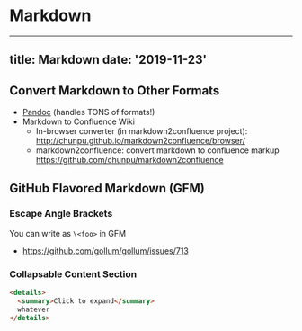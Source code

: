 # Markdown
---
title: Markdown
date: '2019-11-23'
---

## Convert Markdown to Other Formats

- [Pandoc](https://pandoc.org/) (handles TONS of formats!)
- Markdown to Confluence Wiki
  - In-browser converter (in markdown2confluence project): http://chunpu.github.io/markdown2confluence/browser/
  - markdown2confluence: convert markdown to confluence markup https://github.com/chunpu/markdown2confluence

## GitHub Flavored Markdown (GFM)

### Escape Angle Brackets

You can write <foo> as `\<foo>` in GFM

- https://github.com/gollum/gollum/issues/713

### Collapsable Content Section

```html
<details>
  <summary>Click to expand</summary>
  whatever
</details>
```
